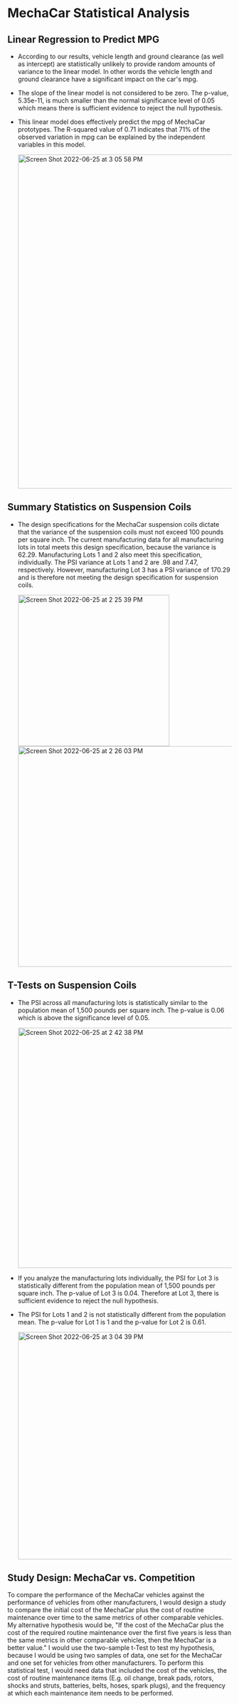 # MechaCar Statistical Analysis

## Linear Regression to Predict MPG
  - According to our results, vehicle length and ground clearance (as well as intercept) are statistically unlikely to provide random amounts of variance       to the linear model. In other words the vehicle length and ground clearance have a significant impact on the car's mpg.
  - The slope of the linear model is not considered to be zero. The p-value, 5.35e-11, is much smaller than the normal significance level of 0.05 which         means there is sufficient evidence to reject the null hypothesis.
  - This linear model does effectively predict the mpg of MechaCar prototypes. The R-squared value of 0.71 indicates that 71% of the observed                   variation in mpg can be explained by the independent variables in this model.

       <img width="751" alt="Screen Shot 2022-06-25 at 3 05 58 PM" src="https://user-images.githubusercontent.com/100643519/175789041-7e602c30-006a-4b2e-84f5-5a56de9eeafa.png">


## Summary Statistics on Suspension Coils
  - The design specifications for the MechaCar suspension coils dictate that the variance of the suspension coils must not exceed 100 pounds per square inch. The current manufacturing data for all manufacturing lots in total meets this design specification, because the variance is 62.29. Manufacturing Lots 1 and 2 also meet this specification, individually. The PSI variance at Lots 1 and 2 are .98 and 7.47, respectively. However, manufacturing Lot 3 has a PSI variance of 170.29 and is therefore not meeting the design specification for suspension coils.

       <img width="340" alt="Screen Shot 2022-06-25 at 2 25 39 PM" src="https://user-images.githubusercontent.com/100643519/175787908-a3a783b6-a606-4d4b-9101-472ed8b46930.png">

       <img width="496" alt="Screen Shot 2022-06-25 at 2 26 03 PM" src="https://user-images.githubusercontent.com/100643519/175787914-3394e032-40e3-4b74-af94-32fc0c4618b2.png">

## T-Tests on Suspension Coils
  - The PSI across all manufacturing lots is statistically similar to the population mean of 1,500 pounds per square inch. The p-value is 0.06 which is above the significance level of 0.05.

       <img width="540" alt="Screen Shot 2022-06-25 at 2 42 38 PM" src="https://user-images.githubusercontent.com/100643519/175788616-2a8274ce-b6b5-429b-8704-94282c428d1a.png">

  - If you analyze the manufacturing lots individually, the PSI for Lot 3 is statistically different from the population mean of 1,500 pounds per square inch. The p-value of Lot 3 is 0.04. Therefore at Lot 3, there is sufficient evidence to reject the null hypothesis.
  - The PSI for Lots 1 and 2 is not statistically different from the population mean. The p-value for Lot 1 is 1 and the p-value for Lot 2 is 0.61.

      <img width="511" alt="Screen Shot 2022-06-25 at 3 04 39 PM" src="https://user-images.githubusercontent.com/100643519/175789014-66dc4225-d762-4111-a05c-9ddf65e658f6.png">

## Study Design: MechaCar vs. Competition
To compare the performance of the MechaCar vehicles against the performance of vehicles from other manufacturers, I would design a study to compare the initial cost of the MechaCar plus the cost of routine maintenance over time to the same metrics of other comparable vehicles. My alternative hypothesis would be, "If the cost of the MechaCar plus the cost of the required routine maintenance over the first five years is less than the same metrics in other comparable vehicles, then the MechaCar is a better value." I would use the two-sample t-Test to test my hypothesis, because I would be using two samples of data, one set for the MechaCar and one set for vehicles from other manufacturers. To perform this statistical test, I would need data that included the cost of the vehicles, the cost of routine maintenance items (E.g. oil change, break pads, rotors, shocks and struts, batteries, belts, hoses, spark plugs), and the frequency at which each maintenance item needs to be performed.
